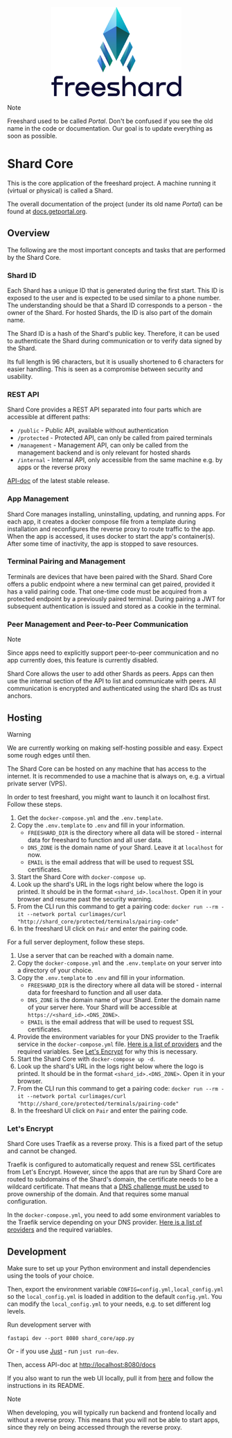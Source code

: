 <p align="center">
<picture>
    <source media="(prefers-color-scheme: dark)" srcset="readme/Freeshard_logo_for_dark.png">
    <source media="(prefers-color-scheme: light)" srcset="readme/Freeshard_logo_for_light.png">
    <img alt="Freeshard Logo" src="readme/Freeshard_logo_for_light.png" width="300">
</picture>
</p>

> [!NOTE]
> Freeshard used to be called _Portal_. Don't be confused if you see the old name in the code or documentation.
> Our goal is to update everything as soon as possible.

# Shard Core

This is the core application of the freeshard project. A machine running it (virtual or physical) is called a Shard.

The overall documentation of the project (under its old name _Portal_) can be found at [docs.getportal.org](https://docs.getportal.org/).

## Overview

The following are the most important concepts and tasks that are performed by the Shard Core.

### Shard ID

Each Shard has a unique ID that is generated during the first start.
This ID is exposed to the user and is expected to be used similar to a phone number.
The understanding should be that a Shard ID corresponds to a person - the owner of the Shard.
For hosted Shards, the ID is also part of the domain name.

The Shard ID is a hash of the Shard's public key.
Therefore, it can be used to authenticate the Shard during communication or to verify data signed by the Shard.

Its full length is 96 characters, but it is usually shortened to 6 characters for easier handling.
This is seen as a compromise between security and usability.

### REST API

Shard Core provides a REST API separated into four parts which are accessible at different paths:

* `/public` - Public API, available without authentication
* `/protected` - Protected API, can only be called from paired terminals
* `/management` - Management API, can only be called from the management backend and is only relevant for hosted shards
* `/internal` - Internal API, only accessible from the same machine e.g. by apps or the reverse proxy

[API-doc](https://ptl.gitlab.io/portal_core/) of the latest stable release.

### App Management

Shard Core manages installing, uninstalling, updating, and running apps.
For each app, it creates a docker compose file from a template during installation and reconfigures the reverse proxy to route traffic to the app.
When the app is accessed, it uses docker to start the app's container(s).
After some time of inactivity, the app is stopped to save resources.

### Terminal Pairing and Management

Terminals are devices that have been paired with the Shard.
Shard Core offers a public endpoint where a new terminal can get paired, provided it has a valid pairing code.
That one-time code must be acquired from a protected endpoint by a previously paired terminal.
During pairing a JWT for subsequent authentication is issued and stored as a cookie in the terminal.

### Peer Management and Peer-to-Peer Communication

> [!NOTE]
> Since apps need to explicitly support peer-to-peer communication and no app currently does, this feature is currently disabled.

Shard Core allows the user to add other Shards as peers.
Apps can then use the internal section of the API to list and communicate with peers.
All communication is encrypted and authenticated using the shard IDs as trust anchors.

## Hosting

> [!WARNING]
> We are currently working on making self-hosting possible and easy.
> Expect some rough edges until then.

The Shard Core can be hosted on any machine that has access to the internet.
It is recommended to use a machine that is always on, e.g. a virtual private server (VPS).

In order to test freeshard, you might want to launch it on localhost first. Follow these steps.

1. Get the `docker-compose.yml` and the `.env.template`.
2. Copy the `.env.template` to `.env` and fill in your information.
   - `FREESHARD_DIR` is the directory where all data will be stored - internal data for freeshard to function and all user data.
   - `DNS_ZONE` is the domain name of your Shard. Leave it at `localhost` for now.
   - `EMAIL` is the email address that will be used to request SSL certificates.
3. Start the Shard Core with `docker-compose up`.
4. Look up the shard's URL in the logs right below where the logo is printed. It should be in the format `<shard_id>.localhost`. Open it in your browser and resume past the security warning.
5. From the CLI run this command to get a pairing code: `docker run --rm -it --network portal curlimages/curl "http://shard_core/protected/terminals/pairing-code"`
6. In the freeshard UI click on `Pair` and enter the pairing code.

For a full server deployment, follow these steps.

1. Use a server that can be reached with a domain name.
2. Copy the `docker-compose.yml` and the `.env.template` on your server into a directory of your choice.
3. Copy the `.env.template` to `.env` and fill in your information.
    - `FREESHARD_DIR` is the directory where all data will be stored - internal data for freeshard to function and all user data.
    - `DNS_ZONE` is the domain name of your Shard. Enter the domain name of your server here. Your Shard will be accessible at `https://<shard_id>.<DNS_ZONE>`.
    - `EMAIL` is the email address that will be used to request SSL certificates.
4. Provide the environment variables for your DNS provider to the Traefik service in the `docker-compose.yml` file. [Here is a list of providers](https://doc.traefik.io/traefik/https/acme/#providers) and the required variables. See [Let's Encrypt](#letsencrypt) for why this is necessary.
5. Start the Shard Core with `docker-compose up -d`.
6. Look up the shard's URL in the logs right below where the logo is printed. It should be in the format `<shard_id>.<DNS_ZONE>`. Open it in your browser.
7. From the CLI run this command to get a pairing code: `docker run --rm -it --network portal curlimages/curl "http://shard_core/protected/terminals/pairing-code"`
8. In the freeshard UI click on `Pair` and enter the pairing code.

### Let's Encrypt
<a name="letsencrypt"></a>

Shard Core uses Traefik as a reverse proxy.
This is a fixed part of the setup and cannot be changed.

Traefik is configured to automatically request and renew SSL certificates from Let's Encrypt.
However, since the apps that are run by Shard Core are routed to subdomains of the Shard's domain, the certificate needs to be a wildcard certificate.
That means that a [DNS challenge must be used](https://doc.traefik.io/traefik/https/acme/#wildcard-domains) to prove ownership of the domain.
And that requires some manual configuration.

In the `docker-compose.yml`, you need to add some environment variables to the Traefik service depending on your DNS provider. [Here is a list of providers](https://doc.traefik.io/traefik/https/acme/#providers) and the required variables.

## Development

Make sure to set up your Python environment and install dependencies using the tools of your choice.

Then, export the environment variable `CONFIG=config.yml,local_config.yml` so the `local_config.yml` is loaded in addition to the default `config.yml`.
You can modify the `local_config.yml` to your needs, e.g. to set different log levels.

Run development server with 
```shell
fastapi dev --port 8080 shard_core/app.py
```

Or - if you use [Just](https://just.systems/) - run `just run-dev`.

Then, access API-doc at [http://localhost:8080/docs](http://localhost:8080/docs)

If you also want to run the web UI locally, pull it from [here](https://github.com/FreeshardBase/web-terminal) and follow the instructions in its README.

> [!NOTE]
> When developing, you will typically run backend and frontend locally and without a reverse proxy. This means that you will not be able to start apps, since they rely on being accessed through the reverse proxy.
